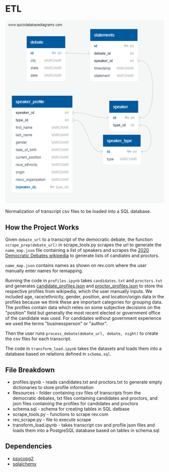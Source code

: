 # ETL

![ERD](Images/ERD.png)

Normalization of transcript csv files to be loaded into a SQL database.

## How the Project Works

Given `debate_url` to a transcript of the democratic debate, the function `scrape_prep(debate_url)` in  scrape_tools.py scrapes the url to generate the `name_map.json` file containing a list of speakers and scrapes the [2020 Democratic Debates wikipedia](https://en.wikipedia.org/wiki/2020_Democratic_Party_presidential_debates_and_forums) to generate lists of candiates and proctors.

`name_map.json` contains names as shown on rev.com where the user manually enter names for remapping.

Running the code in `profiles.ipynb` takes `candidates.txt` and `proctors.txt` and generates [candidate_profiles.json](https://github.com/phamkdaniel/ETL/blob/master/Resources/candidate_profiles.json) and  [proctor_profiles.json](https://github.com/phamkdaniel/ETL/blob/master/Resources/proctor_profiles.json) to store the respective profiles from wikipedia, which the user manually inputs. We included age, race/ethnicity, gender, position, and location/origin data in the profiles because we think these are important categories for grouping data. The profiles contain data which relies on some subjective decisions on the "position" field but generally the most recent elected or government office of the candidate was used. For candidates without government experience we used the terms "businessperson" or "author". 

Then the user runs `process_debate(debate_url, debate, night)` to create the csv files for each transcript.

The code in `transform_load.ipynb` takes the datasets and loads them into a database based on relations defined in `schema.sql`.

## File Breakdown

* profiles.ipynb - reads candidates.txt and proctors.txt to generate empty dictionaries to store profile information
* Resources - folder containing csv files of transcripts from the democratic debates, txt files containing candidates and proctors, and json files containing the profiles for candidates and proctors
* schema.sql - schema for creating tables in SQL datbase
* scrape_tools.py - functions to scrape rev.com
* rev_scrape.py - file to execute scrape
* transform_load.ipynb - takes transcript csv and profile json files and loads them into a PostgreSQL database based on tables in schema.sql

## Dependencies

* [psycopg2](https://pypi.org/project/psycopg2/)
* [sqlalchemy](https://www.sqlalchemy.org/)
